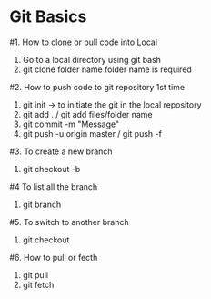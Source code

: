 # Git Basics 

#1. How to clone or pull code into Local
1. Go to a local directory using git bash 
2. git clone <clone-link> folder name
	folder name is required
	
#2.	How to push code to git repository 1st time
1. git init -> to initiate the git in the local repository
2. git add . / git add files/folder name
3. git commit -m "Message"
4. git push -u origin master / git push -f 

#3.	To create a new branch 
1. git checkout -b <Newbranchname>

#4	To list all the branch 
1. git branch 

#5. To switch to another branch 
1. git checkout <branchName>

#6. How to pull or fecth
1. git pull 
2. git fetch 